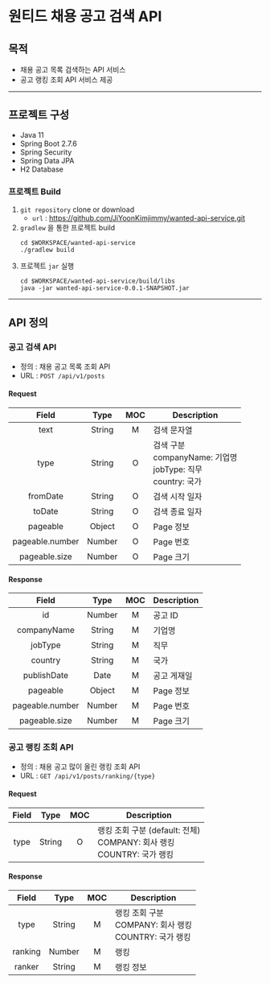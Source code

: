 # 원티드 채용 공고 검색 API

## 목적
- 채용 공고 목록 검색하는 API 서비스
- 공고 랭킹 조회 API 서비스 제공

---

## 프로젝트 구성
- Java 11
- Spring Boot 2.7.6
- Spring Security
- Spring Data JPA
- H2 Database

### 프로젝트 Build
1. `git repository` clone or download
    - `url` : https://github.com/JiYoonKimjimmy/wanted-api-service.git
2. `gradlew` 을 통한 프로젝트 build
   ```shell
   cd $WORKSPACE/wanted-api-service
   ./gradlew build
   ```
3. 프로젝트 `jar` 실행
   ```shell
   cd $WORKSPACE/wanted-api-service/build/libs
   java -jar wanted-api-service-0.0.1-SNAPSHOT.jar 
   ```

---

## API 정의
### 공고 검색 API
- 정의 : 채용 공고 목록 조회 API
- URL : `POST /api/v1/posts`

#### Request
|      Field      |  Type  | MOC | Description                                                 |
|:---------------:|:------:|:---:|-------------------------------------------------------------|
|      text       | String |  M  | 검색 문자열                                                      |
|      type       | String |  O  | 검색 구분<br>companyName: 기업명<br>jobType: 직무<br>country: 국가<br> |
|    fromDate     | String |  O  | 검색 시작 일자                                                    |
|     toDate      | String |  O  | 검색 종료 일자                                                    |
|    pageable     | Object |  O  | Page 정보                                                     |
| pageable.number | Number |  O  | Page 번호                                                     | 
|  pageable.size  | Number |  O  | Page 크기                                                     |

#### Response
|      Field      |  Type  | MOC | Description |
|:---------------:|:------:|:---:|-------------|
|       id        | Number |  M  | 공고 ID       |
|   companyName   | String |  M  | 기업명         |
|     jobType     | String |  M  | 직무          |
|     country     | String |  M  | 국가          |
|   publishDate   |  Date  |  M  | 공고 게재일      |
|    pageable     | Object |  M  | Page 정보     |
| pageable.number | Number |  M  | Page 번호     | 
|  pageable.size  | Number |  M  | Page 크기     |

### 공고 랭킹 조회 API
- 정의 : 채용 공고 많이 올린 랭킹 조회 API
- URL : `GET /api/v1/posts/ranking/{type}`

#### Request
| Field |  Type  | MOC | Description                                                |
|:-----:|:------:|:---:|------------------------------------------------------------|
| type  | String |  O  | 랭킹 조회 구분 (default: 전체)<br>COMPANY: 회사 랭킹<br>COUNTRY: 국가 랭킹 | 

#### Response
|  Field  |  Type  | MOC | Description                                  |
|:-------:|:------:|:---:|----------------------------------------------|
|  type   | String |  M  | 랭킹 조회 구분<br>COMPANY: 회사 랭킹<br>COUNTRY: 국가 랭킹 |
| ranking | Number |  M  | 랭킹                                           |
| ranker  | String |  M  | 랭킹 정보                                        |